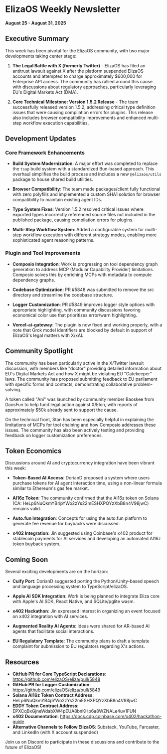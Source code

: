 # ElizaOS Weekly Newsletter
**August 25 - August 31, 2025**

## Executive Summary

This week has been pivotal for the ElizaOS community, with two major developments taking center stage:

1. **The Legal Battle with X (formerly Twitter)** - ElizaOS has filed an antitrust lawsuit against X after the platform suspended ElizaOS accounts and attempted to charge approximately $600,000 for Enterprise API access. The community has rallied around this cause with discussions about regulatory approaches, particularly leveraging EU's Digital Markets Act (DMA).

2. **Core Technical Milestone: Version 1.5.2 Release** - The team successfully released version 1.5.2, addressing critical type definition issues that were causing compilation errors for plugins. This release also includes browser compatibility improvements and enhanced multi-step workflow execution capabilities.

## Development Updates

### Core Framework Enhancements

- **Build System Modernization**: A major effort was completed to replace the `tsup` build system with a standardized Bun-based approach. This overhaul simplifies the build process and includes a new `@elizaos/utils` package to house shared build utilities.

- **Browser Compatibility**: The team made packages/client fully functional with zero polyfills and implemented a custom SHA1 solution for browser compatibility to maintain existing agent IDs.

- **Type System Fixes**: Version 1.5.2 resolved critical issues where exported types incorrectly referenced source files not included in the published package, causing compilation errors for plugins.

- **Multi-Step Workflow System**: Added a configurable system for multi-step workflow execution with different strategy modes, enabling more sophisticated agent reasoning patterns.

### Plugin and Tool Improvements

- **Composio Integration**: Work is progressing on tool dependency graph generation to address MCP (Modular Capability Provider) limitations. Composio solves this by enriching MCPs with metadata to compute dependency graphs.

- **Codebase Optimization**: PR #5848 was submitted to remove the src directory and streamline the codebase structure.

- **Logger Customization**: PR #5849 improves logger style options with appropriate highlighting, with community discussions favoring economical color use that prioritizes error/warn highlighting.

- **Vercel-ai-gateway**: The plugin is now fixed and working properly, with a note that Grok model identifiers are blocked by default in support of ElizaOS's legal matters with X/xAI.

## Community Spotlight

The community has been particularly active in the X/Twitter lawsuit discussion, with members like "doctor" providing detailed information about EU's Digital Markets Act and how X might be violating EU "Gatekeeper" laws. The community has proposed submitting feedback to EU parliament with specific forms and contacts, demonstrating collaborative problem-solving.

A token called "Ani" was launched by community member Baoskee from DaosFun to help fund legal action against X/Elon, with reports of approximately $50k already sent to support the cause.

On the technical front, Stan has been especially helpful in explaining the limitations of MCPs for tool chaining and how Composio addresses these issues. The community has also been actively testing and providing feedback on logger customization preferences.

## Token Economics

Discussions around AI and cryptocurrency integration have been vibrant this week:

- **Token-Based AI Access**: DorianD proposed a system where users purchase tokens for AI agent interaction time, using a non-linear formula similar to Ethereum's gas fee market.

- **AI16z Token**: The community confirmed that the AI16z token on Solana (CA: HeLp6NuQkmYB4pYWo2zYs22mESHXPQYzXbB8n4V98jwC) remains valid.

- **Auto.fun Integration**: Concepts for using the auto.fun platform to generate fee revenue for buybacks were discussed.

- **x402 Integration**: Jin suggested using Coinbase's x402 product for stablecoin payments for AI services and developing an automated AI16z token buyback system.

## Coming Soon

Several exciting developments are on the horizon:

- **Cuify Port**: DorianD suggested porting the Python/Unity-based speech and language processing system to TypeScript/elizaOS.

- **Apple AI SDK Integration**: Work is being planned to integrate Eliza core with Apple's AI SDK, React Native, and SQLite/pglite wasm.

- **x402 Hackathon**: Jin expressed interest in organizing an event focused on x402 integration with AI services.

- **Augmented Reality AI Agents**: Ideas were shared for AR-based AI agents that facilitate social interactions.

- **EU Regulatory Template**: The community plans to draft a template complaint for submission to EU regulators regarding X's actions.

## Resources

- **GitHub PR for Core TypeScript Declarations**: https://github.com/elizaOS/eliza/pull/5848
- **GitHub PR for Logger Customization**: https://github.com/elizaOS/eliza/pull/5849
- **Solana AI16z Token Contract Address**: HeLp6NuQkmYB4pYWo2zYs22mESHXPQYzXbB8n4V98jwC
- **EDDY Token Contract Address**: EPXCqBxGjneWdabXW4pEUA8bnKHp6a8WZNALe4uv1FUN
- **x402 Documentation**: https://docs.cdp.coinbase.com/x402/hackathon-guide
- **Alternative Channels to Follow ElizaOS**: Substack, YouTube, Farcaster, and LinkedIn (with X account suspended)

Join us on Discord to participate in these discussions and contribute to the future of ElizaOS!